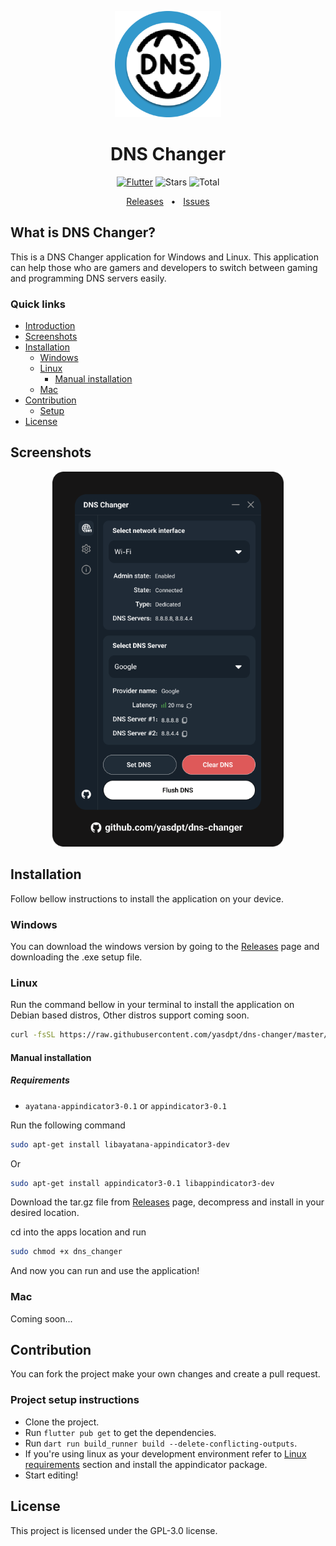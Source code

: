 <p align="center">
  <a href="https://yasdpt.ir"><img src="assets/images/logo.png" alt="Logo" height=170></a>
</p>
<h1 align="center">DNS Changer</h1>

<p align="center">
<a href="https://telegram.org" target="_blank"><img height=20 src="https://img.shields.io/badge/Flutter-29b6f6" alt="Flutter" /></a>
<img src="https://img.shields.io/github/stars/yasdpt/dns-changer" alt="Stars"> <img src="https://img.shields.io/github/downloads/yasdpt/dns-changer/total.svg" alt="Total">

<div align="center">
  <a href="https://github.com/yasdpt/dns-changer/releases">Releases</a>
  <span>&nbsp;&nbsp;•&nbsp;&nbsp;</span>
  <a href="https://github.com/yasdpt/dns-changer/issues">Issues</a>
  <br />
</div>

## What is DNS Changer?

This is a DNS Changer application for Windows and Linux. This application can help those who are gamers and developers to switch between gaming and programming DNS servers easily.

### Quick links

- [Introduction](#what-is-dns-changer)
- [Screenshots](#screenshots)
- [Installation](#installation)
  - [Windows](#windows)
  - [Linux](#linux)
    - [Manual installation](#manual-installation)
  - [Mac](#mac)
- [Contribution](#contribution)
  - [Setup](#project-setup-instructions)
- [License](#license)

## Screenshots

<p align="center">
  <a href="https://yasdpt.ir"><img src="docs/dns_changer.png" alt="Logo" height=600></a>
</p>

## Installation

Follow bellow instructions to install the application on your device.

### Windows

You can download the windows version by going to the [Releases](https://github.com/yasdpt/dns-changer/releases) page and downloading the .exe setup file.

### Linux

Run the command bellow in your terminal to install the application on Debian based distros, Other distros support coming soon.

```bash
curl -fsSL https://raw.githubusercontent.com/yasdpt/dns-changer/master/install.sh | sudo bash
```

#### Manual installation

##### Requirements

- `ayatana-appindicator3-0.1` or `appindicator3-0.1`

Run the following command

```bash
sudo apt-get install libayatana-appindicator3-dev
```

Or

```bash
sudo apt-get install appindicator3-0.1 libappindicator3-dev
```

Download the tar.gz file from [Releases](https://github.com/yasdpt/dns-changer/releases) page, decompress and install in your desired location.

cd into the apps location and run

```bash
sudo chmod +x dns_changer
```

And now you can run and use the application!

### Mac

Coming soon...

## Contribution

You can fork the project make your own changes and create a pull request.

### Project setup instructions

- Clone the project.
- Run ```flutter pub get``` to get the dependencies.
- Run ```dart run build_runner build --delete-conflicting-outputs```.
- If you're using linux as your development environment refer to [Linux requirements](#requirements) section and install the appindicator package.
- Start editing!

## License

This project is licensed under the GPL-3.0 license.
